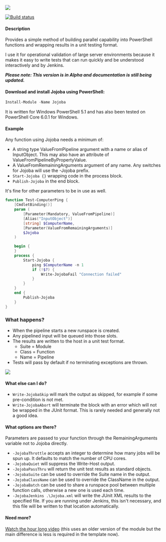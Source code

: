 ![][1] 

[![Build status](https://ci.appveyor.com/api/projects/status/oefdf90a75hqsk69?svg=true)](https://ci.appveyor.com/project/codykonior/jojoba)

#### Description

Provides a simple method of building parallel capability into PowerShell functions and wrapping results in a unit testing format.

I use it for operational validation of large server environments because it makes it easy to write tests that can run quickly and be understood interactively and by Jenkins.

___Please note: This version is in Alpha and documentation is still being updated.___

#### Download and install Jojoba using PowerShell:

``` powershell
Install-Module -Name Jojoba
```

It is written for Windows PowerShell 5.1 and has also been tested on PowerShell Core 6.0.1 for Windows.

#### Example

Any function using Jojoba needs a minimum of:
* A string type ValueFromPipeline argument with a name or alias of InputObject. This may also have an attribute of ValueFromPipelineByPropertyValue.
* A ValueFromRemainingArguments argument of any name. Any switches for Jojoba will use the -Jojoba prefix.
* `Start-Jojoba {}` wrapping code in the process block.
* `Publish-Jojoba` in the end block.

It's fine for other parameters to be in use as well.

``` powershell
function Test-ComputerPing {
    [CmdletBinding()]
    param (
        [Parameter(Mandatory, ValueFromPipeline)]
        [Alias("InputObject")]
        [string] $ComputerName,
        [Parameter(ValueFromRemainingArguments)]
        $Jojoba
    )

    begin {
    }
    process {
        Start-Jojoba {
            ping $ComputerName -n 1
            if (!$?) {
                Write-JojobaFail "Connection failed"
            }
        }
    }
    end {
        Publish-Jojoba
    }
}
```

### What happens?

* When the pipeline starts a new runspace is created.
* Any pipelined input will be queued into those slots.
* The results are written to the host in a unit test format.
  * Suite = Module
  * Class = Function
  * Name = Pipeline
* Tests will pass by default if no terminating exceptions are thrown.

![][2]

#### What else can I do?

* `Write-JojobaSkip` will mark the output as skipped, for example if some pre-condition is not met.
* `Write-JojobaAbort` will terminate the block with an error which will not be wrapped in the JUnit format. This is rarely needed and generally not a good idea.

#### What options are there?

Parameters are passed to your function through the RemainingArguments variable not to Jojoba directly.

* `-JojobaThrottle` accepts an integer to determine how many jobs will be spun up. It defaults to match the number of CPU cores.
* `-JojobaQuiet` will suppress the Write-Host output.
* `-JojobaPassThru` will return the unit test results as standard objects.
* `-JojobaSuite` can be used to override the Suite name in the output.
* `-JojobaClassName` can be used to override the ClassName in the output.
* `-JojobaBatch` can be used to share a runspace pool between multiple function calls, otherwise a new one is used each time.
* `-JojobaJenkins .\Jojoba.xml` will write the JUnit XML results to the specified file. If you are running under Jenkins, this isn't necessary, and this file will be written to that location automatically.

#### Need more?

[Watch the hour long video][3] (this uses an older version of the module but the main difference is less is required in the template now).

[1]: Images/Jojoba.png
[2]: Images/Test-ComputerPing.gif
[3]: https://www.youtube.com/watch?v=Ov-1n7H-tdQ

